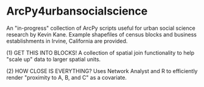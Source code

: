 # ArcPy4urbansocialscience
An "in-progress" collection of ArcPy scripts useful for urban social science research by Kevin Kane. Example shapefiles of census blocks and business establishments in Irvine, California are provided. 

(1) GET THIS INTO BLOCKS!  A collection of spatial join functionality to help "scale up" data to larger spatial units.

(2) HOW CLOSE IS EVERYTHING? Uses Network Analyst and R to efficiently render "proximity to A, B, and C" as a covariate.
